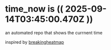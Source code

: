 # time_now is (( 2025-09-14T03:45:00.470Z ))

an automated repo that shows the currnent time

inspired by [breakingheatmap](https://github.com/breakingheatmap/breakingheatmap)